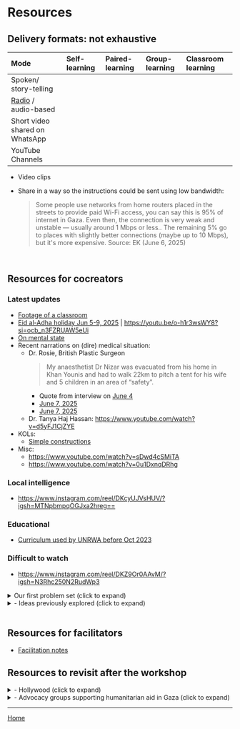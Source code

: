 # Resources

## Delivery formats: not exhaustive

| Mode | Self-learning | Paired-learning |  Group-learning | Classroom learning | 
| :-- | :-- | :-- | :-- | :-- | 
| Spoken/ story-telling | | | | |
| [Radio](https://www.instagram.com/p/DBeDfjDoZM5/) / audio-based | | | | |
| Short video shared on WhatsApp | | | |
| YouTube Channels | | | |

- Video clips
- Share in a way so the instructions could be sent using low bandwidth:

  > Some people use networks from home routers placed in the streets to provide paid Wi-Fi access, you can say this is 95% of internet in Gaza. Even then, the connection is very weak and unstable — usually around 1 Mbps or less.. The remaining 5% go to places with slightly better connections (maybe up to 10 Mbps), but it's more expensive.
 Source: EK (June 6, 2025)

<br/>

## Resources for cocreators

### Latest updates

- [Footage of a classroom](https://www.youtube.com/shorts/-Brmg5Sa9QY)
- [Eid al-Adha holiday Jun 5-9, 2025](https://www.youtube.com/embed/o-h1r3wsWY8?si=trJCdc99JXRvTWwt&amp;start=8") | https://youtu.be/o-h1r3wsWY8?si=ocb_n3FZRUAW5eUi
- [On mental state](https://www.youtube.com/watch?v=LV6Jo5V_DPU)
- Recent narrations on (dire) medical situation:
  - Dr. Rosie, British Plastic Surgeon
    > My anaesthetist Dr Nizar was evacuated from his home in Khan Younis and had to walk 22km to pitch a tent for his wife and 5 children in an area of “safety”.
    - Quote from interview on [June 4](https://www.instagram.com/reel/DKfgvB1tv9w/?igsh=MWY1bTUzdXFvMmg1YQ==)
    - [June 7, 2025](https://www.youtube.com/watch?v=dyZlKwYanvo)
    - [June 7, 2025](https://www.youtube.com/watch?v=Ewx9Qkpv86I)
  - Dr. Tanya Haj Hassan: https://www.youtube.com/watch?v=d5yFJ1CjZYE
- KOLs:
  - [Simple constructions](https://www.instagram.com/reel/DKcpZy2sFwM/?igsh=dW95YXF2a3J1NDAw)
- Misc:
  - https://www.youtube.com/watch?v=sDwd4cSMiTA
  - https://www.youtube.com/watch?v=0u1DxnqDRhg


### Local intelligence

- https://www.instagram.com/reel/DKcyUJVsHUV/?igsh=MTNpbmpqOGJxa2hreg==

 
### Educational

- [Curriculum used by UNRWA before Oct 2023](https://keeplearning.unrwa.org/en/gaza/)


### Difficult to watch

- https://www.instagram.com/reel/DKZ9Or0AAvM/?igsh=N3Rhc250N2RudWp3






<details>
   
<summary>Our first problem set (click to expand)</summary>

### Theme 1: Medical & Survival Skills
- [What is life like in Gaza? BBC documentary in 2024](https://www.youtube.com/watch?v=WChPpImsBx0&t=24s) 
- [UNICEF's photo essays](https://www.unicef.org/sop/stories/renewed-attacks-leave-gazas-children-cascading-crises)
- Debate: [Teaching survival skills or not](survival_skills.md)

### Theme 2: Science, social, and language

- [Dr. Asmaa's 2024 article](Abusamra2024.pdf)
- Al-Mqadma et al. (October 2024). "Resilience in the Rubble – A Needs Assessment of Higher Education in The Gaza Strip" [URL](https://www.swisspeace.ch/assets/publications/Reports/241030_Report_Gaza-Higher-Education-Needs-Assessment_final.pdf)
   - Needs assessment

### Learning with trauma through play

#### On trauma
- [Some accounts of pains of funerals from a documentary of the "11 devasting days" in 2021](https://www.youtube.com/watch?v=hqeJqqJOSxk)
- ...

#### On strategies

- Ratnasari et al. "Reducing the Inner Child level of College Students via Sufistic Guidance and Counseling with Tadabbur Alam Technique" 2023 [DOI](https://doi.org/10.2991/978-2-38476-152-4_137)
   - See notes on [applicability in Gaza](prompts.md)

</details> 



<details>
   
<summary>- Ideas previously explored (click to expand)</summary>

- https://tinyurl.com/prompts4gaza
- [Islamic for Gaza?](islamic4gaza)
- [Notes and example on planning a lesson plan](lesson_gemma3)

</details> 

<br/>

## Resources for facilitators

- [Facilitation notes](facilitation_notes.md)



## Resources to revisit after the workshop

<details>
  <summary>- Hollywood (click to expand) </summary>

- [Reddit discussion in April 2025](https://www.reddit.com/r/Broadway/comments/1jrwqfo/have_any_broadway_figures_been_openly_supportive/)
- ...
</details>

<details> 

<summary>- Advocacy groups supporting humanitarian aid in Gaza (click to expand)</summary>
   

### Canada

- [Canadians for Justice and Peace in the Middle East](https://www.cjpme.org/pp_2023_12_arms)
- [Faculty for Palenstine UBC](https://www.youtube.com/@F4PUBC)
- [Survey: Canadians view Israel as apartheid, not a vibrant democracy, Part 1 of a national opinion survey of Canadians conducted August 2-10, 202](CanadianSurvey2023.pdf)
 
### Norway

- [Norwegian Refugee Council](https://www.nrc.no/news/2025/march/suspension-of-humanitarian-aid-to-gaza-will-lead-to-more-suffering)
- [Norwegian People's Aid](https://www.npaid.org/where-we-work/palestina)

### Other countries

- [Right to education marathon every.org](https://www.every.org/taawon/f/right-to-education-marathon)
- Faculty from Birzeit University volunteers to teach and co-supervise graduation projects and graduate theses: [link to sign up](https://www.surveymonkey.com/r/BZU-S-GAZA)

</details> 


<hr/>

[Home](https://design4good.github.io/ccworkshops/)
